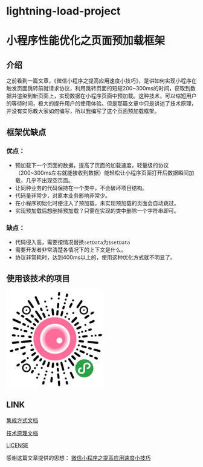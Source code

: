 # lightning-load-project

# 小程序性能优化之页面预加载框架

## 介绍
之前看到一篇文章，《微信小程序之提高应用速度小技巧》，是讲如何实现小程序在触发页面跳转前就请求协议，利用跳转页面的短短200~300ms的时间，获取到数据并渲染到新页面上，实现数据在小程序页面中预加载。这种技术，可以缩短用户的等待时间，极大的提升用户的使用体验。但是那篇文章中只是讲述了技术原理，并没有实际教大家如何编写，所以我编写了这个页面预加载框架。

## 框架优缺点
### 优点：
 - 预加载下一个页面的数据，提高了页面的加载速度，轻量级的协议（200~300ms左右就能接收到数据）能轻松让小程序页面打开后数据瞬间加载，几乎不出现空页面。
 - 让同种业务的代码保持在一个类中，不会破坏项目结构。
 - 代码量非常少，对原本业务影响非常少。
 - 在小程序初始化时便注入了预加载，未实现预加载的页面会自动跳过。
 - 实现预加载后想删掉预加载？只需在实现的类中删除一个字符串即可。

### 缺点：

 - 代码侵入高，需要按情况替换`setData`为`$setData`
 - 需要开发者非常清楚各情况下的上下文是什么。
 - 协议非常耗时，达到400ms以上的，使用这种优化方式就不明显了。

## 使用该技术的项目
![HiPee优孕](https://github.com/unmagic/.gif/blob/master/lightning-load/qr/HiPee优孕.jpg)

## LINK

[集成方式文档](https://blog.csdn.net/sinat_27612147/article/details/78456363)

[技术原理文档](https://blog.csdn.net/sinat_27612147/article/details/78456363)

[LICENSE](https://github.com/unmagic/lightning-load-project/blob/master/LICENSE)

感谢这篇文章提供的思想：
[微信小程序之提高应用速度小技巧](http://wetest.qq.com/lab/view/294.html?from=content_qcloud)
